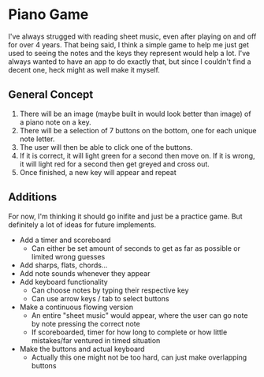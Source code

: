 # Piano Game

I've always strugged with reading sheet music, even after playing on and off for over 4 years. That being said, I think a simple game to help me just get used to seeing the notes and the keys they represent would help a lot. I've always wanted to have an app to do exactly that, but since I couldn't find a decent one, heck might as well make it myself. 

## General Concept
1. There will be an image (maybe built in would look better than image) of a piano note on a key.
2. There will be a selection of 7 buttons on the bottom, one for each unique note letter.
3. The user will then be able to click one of the buttons.
4. If it is correct, it will light green for a second then move on. If it is wrong, it will light red for a second then get greyed and cross out.
5. Once finished, a new key will appear and repeat

## Additions
For now, I'm thinking it should go inifite and just be a practice game. But definitely a lot of ideas for future implements.
- Add a timer and scoreboard
  - Can either be set amount of seconds to get as far as possible or limited wrong guesses 
- Add sharps, flats, chords...
- Add note sounds whenever they appear
- Add keyboard functionality
  - Can choose notes by typing their respective key
  - Can use arrow keys / tab to select buttons
- Make a continuous flowing version
  - An entire "sheet music" would appear, where the user can go note by note pressing the correct note
  - If scoreboarded, timer for how long to complete or how little mistakes/far ventured in timed situation 
- Make the buttons and actual keyboard
  - Actually this one might not be too hard, can just make overlapping buttons
